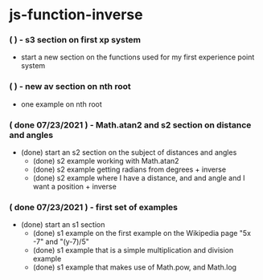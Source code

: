 # js-function-inverse

### (   ) - s3 section on first xp system
* start a new section on the functions used for my first experience point system

### (   ) - new av section on nth root
* one example on nth root

### ( done 07/23/2021 ) - Math.atan2 and s2 section on distance and angles
* (done) start an s2 section on the subject of distances and angles
  * (done) s2 example working with Math.atan2
  * (done) s2 example getting radians from degrees + inverse
  * (done) s2 example where I have a distance, and and angle and I want a position + inverse

### ( done 07/23/2021 ) - first set of examples
* (done) start an s1 section
  * (done) s1 example on the first example on the Wikipedia page "5x -7" and "(y-7)/5"
  * (done) s1 example that is a simple multiplication and division example
  * (done) s1 example that makes use of Math.pow, and Math.log